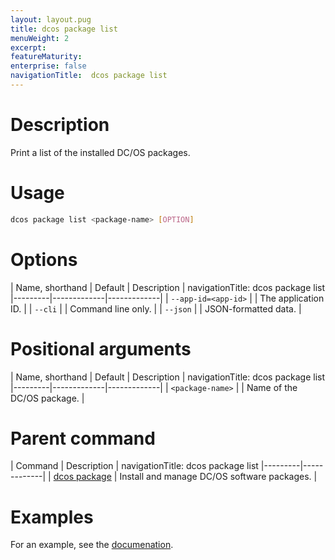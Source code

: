 ```yaml
---
layout: layout.pug
title: dcos package list
menuWeight: 2
excerpt:
featureMaturity:
enterprise: false
navigationTitle:  dcos package list
---
```


<!-- This source repo for this topic is https://github.com/dcos/dcos-docs -->


# Description
Print a list of the installed DC/OS packages.

# Usage

```bash
dcos package list <package-name> [OPTION]
```

# Options

| Name, shorthand | Default | Description |
navigationTitle:  dcos package list
|---------|-------------|-------------|
| `--app-id=<app-id>`   |             |  The application ID. |
| `--cli`   |             |  Command line only. |
| `--json`   |             |  JSON-formatted data. |

# Positional arguments

| Name, shorthand | Default | Description |
navigationTitle:  dcos package list
|---------|-------------|-------------|
| `<package-name>`   |             |  Name of the DC/OS package. |

# Parent command

| Command | Description |
navigationTitle:  dcos package list
|---------|-------------|
| [dcos package](/docs/1.9/cli/command-reference/dcos-package/)   | Install and manage DC/OS software packages. |

# Examples

For an example, see the [documenation](/docs/1.9/deploying-services/install/).
